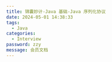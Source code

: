 ```yaml
---
title: 锦囊妙计-Java 基础-Java 序列化协议
date: 2024-05-01 14:38:33
tags: 
  - Java 
categories: 
  - Interview
password: zzy   
message: 会员文档
---
```

